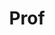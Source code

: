 ---
layout: person
given: Anna
family: Korhonen
department: MMLL, Institute for Technlogy and Humanity
title: Prof
job_title: Professor
crsid: alk23
image: /assets/uploads/Korhonen_Anna.jpg
webpage: https://sites.google.com/site/annakorhonen/
biography: Anna is Professor of Natural Language Processing and the co-director of
  the Language Technology Laboratory (LTL) and director of the Centre for Human Inspired
  Artificial Intelligence (CHIA). She obtained her PhD in Computer Science from the
  University of Cambridge and subsequently worked as a post-doctoral fellow at the
  University of Pennsylvania and National Institute of Informatics in Tokyo. In 2005
  she returned to Cambridge as a Royal Society University Research Fellow. Her research
  is centred around Natural Language Processing (NLP) and how to develop, adapt and
  apply fundamental NLP techniques to meet the needs of intelligent applications.
  Based at the School of Arts and Humanities, she is particularly interested in human-centric
  NLP that draws on the understanding of human cognitive, social and creative intelligence
  and focuses applications aimed at social and global good. Many of her projects are
  interdisciplinary in nature and involve collaboration with researchers in other
  fields and other areas of Artificial Intelligence.
---